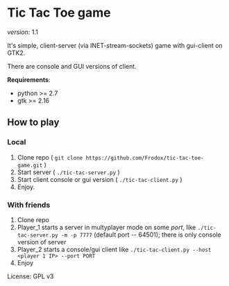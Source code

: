 # Tic Tac Toe game

*version*: 1.1

It's simple, client-server (via INET-stream-sockets) game with gui-client on GTK2.

There are console and GUI versions of client.

**Requirements**:

* python >= 2.7
* gtk >= 2.16


## How to play

### Local

1. Clone repo ( `git clone https://github.com/Frodox/tic-tac-toe-game.git` )
2. Start server ( `./tic-tac-server.py` )
3. Start client console or gui version ( `./tic-tac-client.py` )
4. Enjoy.


### With friends

1. Clone repo
2. Player_1 starts a server in multyplayer mode on some *port*, like `./tic-tac-server.py -m -p 7777` (default port -- 64501); there is only console version of server
3. Player_2 starts a console/gui client like `./tic-tac-client.py --host <player 1 IP> --port PORT`
4. Enjoy



License: GPL v3
